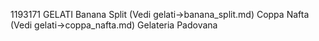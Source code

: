 1193171
GELATI
Banana Split (Vedi gelati->banana_split.md)
Coppa Nafta (Vedi gelati->coppa_nafta.md)
Gelateria Padovana
